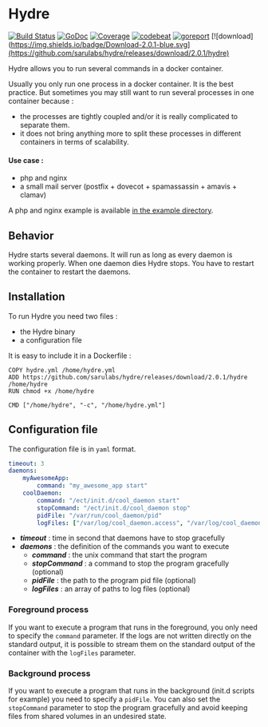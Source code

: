 # Hydre

[![Build Status](https://travis-ci.org/sarulabs/hydre.svg?branch=master)](https://travis-ci.org/sarulabs/hydre)
[![GoDoc](https://godoc.org/github.com/sarulabs/hydre?status.svg)](http://godoc.org/github.com/sarulabs/hydre)
[![Coverage](http://gocover.io/_badge/github.com/sarulabs/hydre)](https://gocover.io/github.com/sarulabs/hydre)
[![codebeat](https://codebeat.co/badges/9cf1bd29-f909-439f-9703-0500c47efa25)](https://codebeat.co/projects/github-com-sarulabs-hydre)
[![goreport](https://goreportcard.com/badge/github.com/sarulabs/hydre)](https://goreportcard.com/report/github.com/sarulabs/hydre)
[![download](https://img.shields.io/badge/Download-2.0.1-blue.svg](https://github.com/sarulabs/hydre/releases/download/2.0.1/hydre)


Hydre allows you to run several commands in a docker container.

Usually you only run one process in a docker container. It is the best practice. But sometimes you may still want to run several processes in one container because :

- the processes are tightly coupled and/or it is really complicated to separate them.
- it does not bring anything more to split these processes in different containers in terms of scalability.

#### Use case :

- php and nginx
- a small mail server (postfix + dovecot + spamassassin + amavis + clamav)

A php and nginx example is available [in the example directory](https://github.com/sarulabs/hydre/tree/master/example/php-nginx).


## Behavior

Hydre starts several daemons. It will run as long as every daemon is working properly. When one daemon dies Hydre stops. You have to restart the container to restart the daemons.


## Installation

To run Hydre you need two files :
- the Hydre binary
- a configuration file

It is easy to include it in a Dockerfile :

```
COPY hydre.yml /home/hydre.yml
ADD https://github.com/sarulabs/hydre/releases/download/2.0.1/hydre /home/hydre
RUN chmod +x /home/hydre

CMD ["/home/hydre", "-c", "/home/hydre.yml"]
```


## Configuration file

The configuration file is in `yaml` format.

```yml
timeout: 3
daemons:
    myAwesomeApp:
        command: "my_awesome_app start"
    coolDaemon:
        command: "/ect/init.d/cool_daemon start"
        stopCommand: "/ect/init.d/cool_daemon stop"
        pidFile: "/var/run/cool_daemon/pid"
        logFiles: ["/var/log/cool_daemon.access", "/var/log/cool_daemon.error"]
```

- ***timeout*** : time in second that daemons have to stop gracefully
- ***daemons*** : the definition of the commands you want to execute
    - ***command*** : the unix command that start the program
    - ***stopCommand*** : a command to stop the program gracefully (optional)
    - ***pidFile*** : the path to the program pid file (optional)
    - ***logFiles*** : an array of paths to log files (optional)

### Foreground process

If you want to execute a program that runs in the foreground, you only need to specify the `command` parameter. If the logs are not written directly on the standard output, it is possible to stream them on the standard output of the container with the `logFiles` parameter.

### Background process

If you want to execute a program that runs in the background (init.d scripts for example) you need to specify a `pidFile`. You can also set the `stopCommand` parameter to stop the program gracefully and avoid keeping files from shared volumes in an undesired state.
